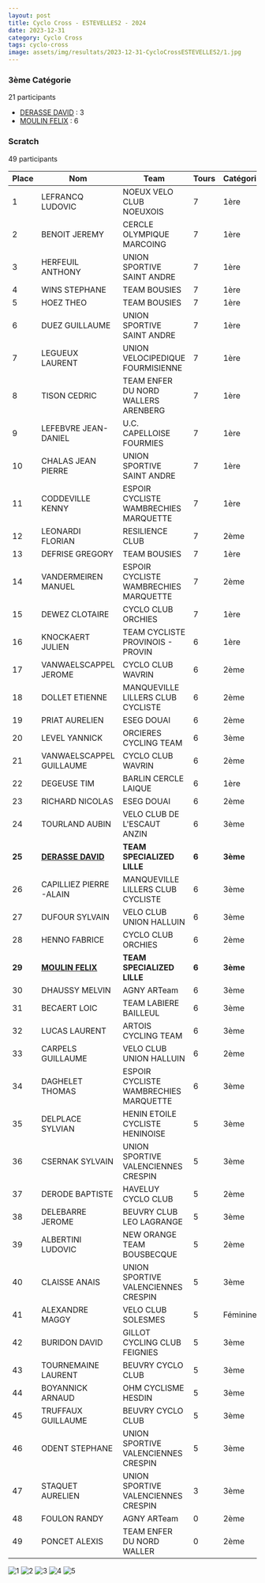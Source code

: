 ```yaml
---
layout: post
title: Cyclo Cross - ESTEVELLES2 - 2024
date: 2023-12-31
category: Cyclo Cross
tags: cyclo-cross
image: assets/img/resultats/2023-12-31-CycloCrossESTEVELLES2/1.jpg
---
```


### 3ème Catégorie
21 participants
- [DERASSE DAVID](https://teamspecializedlille.github.io/works/derassedavid) : 3
- [MOULIN FELIX](https://teamspecializedlille.github.io/works/moulinfelix) : 6

### Scratch
49 participants

| Place | Nom | Team | Tours | Catégorie | Temps |
|---|---|---|---|---|---|
| 1 | LEFRANCQ LUDOVIC | NOEUX VELO CLUB NOEUXOIS | 7 | 1ère | 0:52:17 | 
| 2 | BENOIT JEREMY | CERCLE OLYMPIQUE MARCOING | 7 | 1ère | 0:53:12 | 
| 3 | HERFEUIL ANTHONY | UNION SPORTIVE SAINT ANDRE | 7 | 1ère | 0:53:18 | 
| 4 | WINS STEPHANE | TEAM BOUSIES | 7 | 1ère | 0:53:57 | 
| 5 | HOEZ THEO | TEAM BOUSIES | 7 | 1ère | 0:55:52 | 
| 6 | DUEZ GUILLAUME | UNION SPORTIVE SAINT ANDRE | 7 | 1ère | 0:56:13 | 
| 7 | LEGUEUX LAURENT | UNION VELOCIPEDIQUE FOURMISIENNE | 7 | 1ère | 0:56:23 | 
| 8 | TISON CEDRIC | TEAM ENFER DU NORD WALLERS ARENBERG | 7 | 1ère | 0:56:31 | 
| 9 | LEFEBVRE JEAN-DANIEL | U.C. CAPELLOISE FOURMIES | 7 | 1ère | 0:57:30 | 
| 10 | CHALAS JEAN PIERRE | UNION SPORTIVE SAINT ANDRE | 7 | 1ère | 0:58:13 | 
| 11 | CODDEVILLE KENNY | ESPOIR CYCLISTE WAMBRECHIES MARQUETTE | 7 | 1ère | 0:59:9 | 
| 12 | LEONARDI FLORIAN | RESILIENCE CLUB | 7 | 2ème | 0:59:15 | 
| 13 | DEFRISE GREGORY | TEAM BOUSIES | 7 | 1ère | 0:59:28 | 
| 14 | VANDERMEIREN MANUEL | ESPOIR CYCLISTE WAMBRECHIES MARQUETTE | 7 | 2ème | 1:0:39 | 
| 15 | DEWEZ CLOTAIRE | CYCLO CLUB ORCHIES | 7 | 1ère | 1:2:8 | 
| 16 | KNOCKAERT JULIEN | TEAM CYCLISTE PROVINOIS - PROVIN | 6 | 1ère | 0:52:19 | 
| 17 | VANWAELSCAPPEL JEROME | CYCLO CLUB WAVRIN | 6 | 2ème | 0:52:28 | 
| 18 | DOLLET ETIENNE | MANQUEVILLE LILLERS CLUB CYCLISTE | 6 | 2ème | 0:52:41 | 
| 19 | PRIAT AURELIEN | ESEG DOUAI | 6 | 2ème | 0:53:6 | 
| 20 | LEVEL YANNICK | ORCIERES CYCLING TEAM | 6 | 3ème | 0:53:13 | 
| 21 | VANWAELSCAPPEL GUILLAUME | CYCLO CLUB WAVRIN | 6 | 2ème | 0:53:22 | 
| 22 | DEGEUSE TIM | BARLIN CERCLE LAIQUE | 6 | 1ère | 0:54:1 | 
| 23 | RICHARD NICOLAS | ESEG DOUAI | 6 | 2ème | 0:54:9 | 
| 24 | TOURLAND AUBIN | VELO CLUB DE L'ESCAUT ANZIN | 6 | 3ème | 0:54:46 | 
| **25** | **[DERASSE DAVID](https://teamspecializedlille.github.io/works/derassedavid)** | **TEAM SPECIALIZED LILLE** | **6** | **3ème** | **0:55:15** | 
| 26 | CAPILLIEZ PIERRE -ALAIN | MANQUEVILLE LILLERS CLUB CYCLISTE | 6 | 3ème | 0:56:1 | 
| 27 | DUFOUR SYLVAIN | VELO CLUB UNION HALLUIN | 6 | 3ème | 0:56:5 | 
| 28 | HENNO FABRICE | CYCLO CLUB ORCHIES | 6 | 2ème | 0:56:53 | 
| **29** | **[MOULIN FELIX](https://teamspecializedlille.github.io/works/moulinfelix)** | **TEAM SPECIALIZED LILLE** | **6** | **3ème** | **0:56:57** | 
| 30 | DHAUSSY MELVIN | AGNY ARTeam | 6 | 3ème | 0:57:40 | 
| 31 | BECAERT LOIC | TEAM LABIERE BAILLEUL | 6 | 3ème | 0:57:51 | 
| 32 | LUCAS LAURENT | ARTOIS CYCLING TEAM | 6 | 3ème | 0:58:29 | 
| 33 | CARPELS GUILLAUME | VELO CLUB UNION HALLUIN | 6 | 2ème | 0:59:43 | 
| 34 | DAGHELET THOMAS | ESPOIR CYCLISTE WAMBRECHIES MARQUETTE | 6 | 3ème | 1:0:16 | 
| 35 | DELPLACE SYLVIAN | HENIN ETOILE CYCLISTE HENINOISE | 5 | 3ème | 0:52:31 | 
| 36 | CSERNAK SYLVAIN | UNION SPORTIVE VALENCIENNES CRESPIN | 5 | 3ème | 0:52:38 | 
| 37 | DERODE BAPTISTE | HAVELUY CYCLO CLUB | 5 | 2ème | 0:52:41 | 
| 38 | DELEBARRE JEROME | BEUVRY CLUB LEO LAGRANGE | 5 | 3ème | 0:52:54 | 
| 39 | ALBERTINI LUDOVIC | NEW ORANGE TEAM BOUSBECQUE | 5 | 2ème | 0:53:22 | 
| 40 | CLAISSE ANAIS | UNION SPORTIVE VALENCIENNES CRESPIN | 5 | 3ème | 0:54:19 | 
| 41 | ALEXANDRE MAGGY | VELO CLUB SOLESMES | 5 | Féminines | 0:54:35 | 
| 42 | BURIDON DAVID | GILLOT CYCLING CLUB FEIGNIES | 5 | 3ème | 0:55:42 | 
| 43 | TOURNEMAINE LAURENT | BEUVRY CYCLO CLUB | 5 | 3ème | 0:58:43 | 
| 44 | BOYANNICK ARNAUD | OHM CYCLISME HESDIN | 5 | 3ème | 0:59:23 | 
| 45 | TRUFFAUX GUILLAUME | BEUVRY CYCLO CLUB | 5 | 3ème | 1:0:1 | 
| 46 | ODENT STEPHANE | UNION SPORTIVE VALENCIENNES CRESPIN | 5 | 3ème | 1:2:9 | 
| 47 | STAQUET AURELIEN | UNION SPORTIVE VALENCIENNES CRESPIN | 3 | 3ème | 0:55:1 | 
| 48 | FOULON RANDY | AGNY ARTeam | 0 | 2ème | 0:38:53 | 
| 49 | PONCET ALEXIS | TEAM ENFER DU NORD WALLER | 0 | 2ème | 0:38:53 | 

![1](http://teamspecializedlille.github.io/assets/img/resultats/2023-12-31-CycloCrossESTEVELLES2/1.jpg)
![2](http://teamspecializedlille.github.io/assets/img/resultats/2023-12-31-CycloCrossESTEVELLES2/2.jpg)
![3](http://teamspecializedlille.github.io/assets/img/resultats/2023-12-31-CycloCrossESTEVELLES2/3.jpg)
![4](http://teamspecializedlille.github.io/assets/img/resultats/2023-12-31-CycloCrossESTEVELLES2/4.jpg)
![5](http://teamspecializedlille.github.io/assets/img/resultats/2023-12-31-CycloCrossESTEVELLES2/5.jpg)